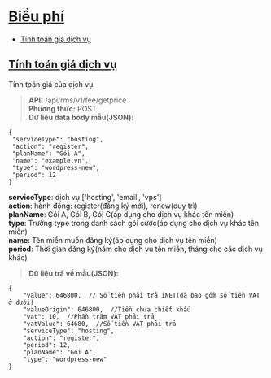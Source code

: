 # [Biểu phí](#fee)
* [Tính toán giá dịch vụ](#tính-toán-giá-dịch-vụ)

## [Tính toán giá dịch vụ](#tính-toán-giá-dịch-vụ)
Tính toán giá của dịch vụ
> **API:** /api/rms/v1/fee/getprice  
> **Phương thức:** POST  
> **Dữ liệu data body mẫu(JSON):**   
```
{
 "serviceType": "hosting",  
 "action": "register",  
 "planName": "Gói A",  
 "name": "example.vn",
 "type": "wordpress-new", 
 "period": 12 
}
```
**serviceType**: dịch vụ ['hosting', 'email', 'vps']  
**action**: hành động: register(đăng ký mới), renew(duy trì)  
**planName**: Gói A, Gói B, Gói C(áp dụng cho dịch vụ khác tên miền)  
**type**: Trường type trong danh sách gói cước(áp dụng cho dịch vụ khác tên miền)  
**name**: Tên miền muốn đăng ký(áp dụng cho dịch vụ tên miền)  
**period**: Thời gian đăng ký(năm cho dịch vụ tên miền, tháng cho các dịch vụ khác)  
> **Dữ liệu trả về mẫu(JSON):**   
```
{
    "value": 646800,  // Số tiền phải trả iNET(đã bao gồm số tiền VAT ở dưới)
    "valueOrigin": 646800,  //Tiền chưa chiết khấu  
    "vat": 10,  //Phần trăm VAT phải trả  
    "vatValue": 64680,  //Số tiền VAT phải trả  
    "serviceType": "hosting",
    "action": "register",
    "period": 12,
    "planName": "Gói A",
    "type": "wordpress-new"
}
```
